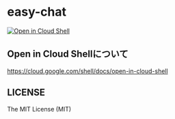 # easy-chat
[![Open in Cloud Shell](http://gstatic.com/cloudssh/images/open-btn.svg)](https://console.cloud.google.com/cloudshell/editor?cloudshell_git_repo=https://Fgithub.com/rohto4/easy-chat.git)

## Open in Cloud Shellについて
https://cloud.google.com/shell/docs/open-in-cloud-shell

## LICENSE
The MIT License (MIT)
